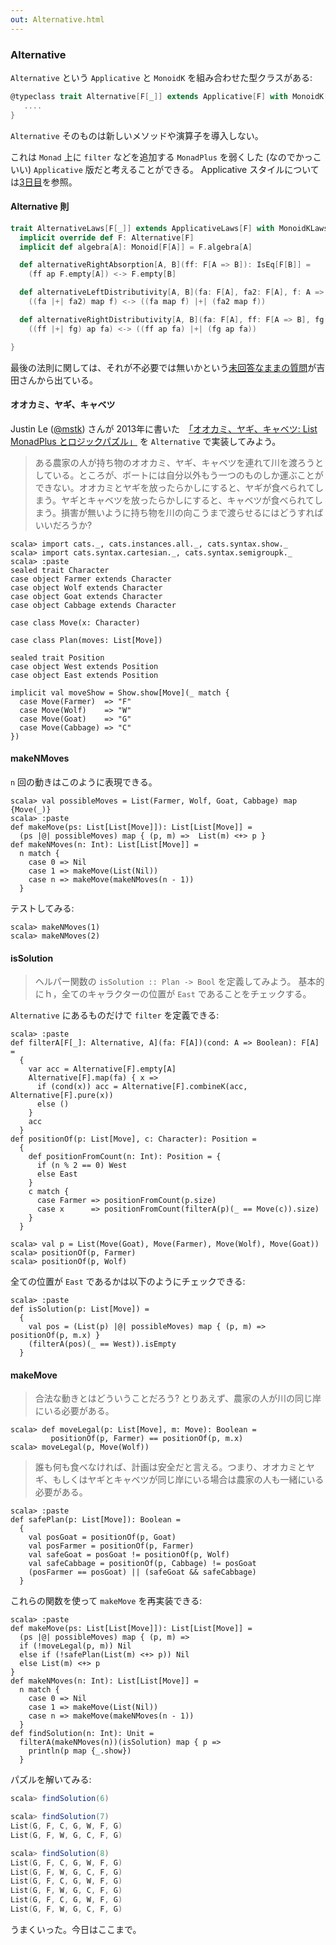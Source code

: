 ```yaml
---
out: Alternative.html
---
```


  [day3]: day3.html
  [@mstk]: https://twitter.com/mstk
  [wgc]: https://blog.jle.im/entry/wolf-goat-cabbage-the-list-monadplus-logic-problems.html
  [altrightdist]: https://github.com/typelevel/cats/pull/225#discussion_r29788180

### Alternative

`Alternative` という `Applicative` と `MonoidK` を組み合わせた型クラスがある:

```scala
@typeclass trait Alternative[F[_]] extends Applicative[F] with MonoidK[F] { self =>
   ....
}
```

`Alternative` そのものは新しいメソッドや演算子を導入しない。

これは `Monad` 上に `filter` などを追加する `MonadPlus` を弱くした (なのでかっこいい) `Applicative` 版だと考えることができる。
Applicative スタイルについては[3日目][day3]を参照。

#### Alternative 則

```scala
trait AlternativeLaws[F[_]] extends ApplicativeLaws[F] with MonoidKLaws[F] {
  implicit override def F: Alternative[F]
  implicit def algebra[A]: Monoid[F[A]] = F.algebra[A]

  def alternativeRightAbsorption[A, B](ff: F[A => B]): IsEq[F[B]] =
    (ff ap F.empty[A]) <-> F.empty[B]

  def alternativeLeftDistributivity[A, B](fa: F[A], fa2: F[A], f: A => B): IsEq[F[B]] =
    ((fa |+| fa2) map f) <-> ((fa map f) |+| (fa2 map f))

  def alternativeRightDistributivity[A, B](fa: F[A], ff: F[A => B], fg: F[A => B]): IsEq[F[B]] =
    ((ff |+| fg) ap fa) <-> ((ff ap fa) |+| (fg ap fa))

}
```

最後の法則に関しては、それが不必要では無いかという[未回答なままの質問][altrightdist]が吉田さんから出ている。

#### オオカミ、ヤギ、キャベツ

Justin Le ([@mstk][@mstk]) さんが 2013年に書いた　[「オオカミ、ヤギ、キャベツ: List MonadPlus とロジックパズル」][wgc] を `Alternative` で実装してみよう。

> ある農家の人が持ち物のオオカミ、ヤギ、キャベツを連れて川を渡ろうとしている。ところが、ボートには自分以外もう一つのものしか運ぶことができない。オオカミとヤギを放ったらかしにすると、ヤギが食べられてしまう。ヤギとキャベツを放ったらかしにすると、キャベツが食べられてしまう。損害が無いように持ち物を川の向こうまで渡らせるにはどうすればいいだろうか?

```console:new
scala> import cats._, cats.instances.all._, cats.syntax.show._
scala> import cats.syntax.cartesian._, cats.syntax.semigroupk._
scala> :paste
sealed trait Character
case object Farmer extends Character
case object Wolf extends Character
case object Goat extends Character
case object Cabbage extends Character

case class Move(x: Character)

case class Plan(moves: List[Move])

sealed trait Position
case object West extends Position
case object East extends Position

implicit val moveShow = Show.show[Move](_ match {
  case Move(Farmer)  => "F"
  case Move(Wolf)    => "W"
  case Move(Goat)    => "G"
  case Move(Cabbage) => "C"
})
```

#### makeNMoves

`n` 回の動きはこのように表現できる。

```console
scala> val possibleMoves = List(Farmer, Wolf, Goat, Cabbage) map {Move(_)}
scala> :paste
def makeMove(ps: List[List[Move]]): List[List[Move]] =
  (ps |@| possibleMoves) map { (p, m) =>  List(m) <+> p }
def makeNMoves(n: Int): List[List[Move]] =
  n match {
    case 0 => Nil
    case 1 => makeMove(List(Nil))
    case n => makeMove(makeNMoves(n - 1))
  }
```

テストしてみる:

```console
scala> makeNMoves(1)
scala> makeNMoves(2)
```

#### isSolution

> ヘルパー関数の `isSolution :: Plan -> Bool` を定義してみよう。
> 基本的にｈ，全てのキャラクターの位置が `East` であることをチェックする。

`Alternative` にあるものだけで `filter` を定義できる:

```console
scala> :paste
def filterA[F[_]: Alternative, A](fa: F[A])(cond: A => Boolean): F[A] =
  {
    var acc = Alternative[F].empty[A]
    Alternative[F].map(fa) { x =>
      if (cond(x)) acc = Alternative[F].combineK(acc, Alternative[F].pure(x))
      else ()
    }
    acc
  }
def positionOf(p: List[Move], c: Character): Position =
  {
    def positionFromCount(n: Int): Position = {
      if (n % 2 == 0) West
      else East
    }
    c match {
      case Farmer => positionFromCount(p.size)
      case x      => positionFromCount(filterA(p)(_ == Move(c)).size)
    }
  }

scala> val p = List(Move(Goat), Move(Farmer), Move(Wolf), Move(Goat))
scala> positionOf(p, Farmer)
scala> positionOf(p, Wolf)
```

全ての位置が `East` であるかは以下のようにチェックできる:

```console
scala> :paste
def isSolution(p: List[Move]) =
  {
    val pos = (List(p) |@| possibleMoves) map { (p, m) => positionOf(p, m.x) }
    (filterA(pos)(_ == West)).isEmpty
  }
```

#### makeMove

> 合法な動きとはどういうことだろう? とりあえず、農家の人が川の同じ岸にいる必要がある。

```console
scala> def moveLegal(p: List[Move], m: Move): Boolean =
         positionOf(p, Farmer) == positionOf(p, m.x)
scala> moveLegal(p, Move(Wolf))
```

> 誰も何も食べなければ、計画は安全だと言える。つまり、オオカミとヤギ、もしくはヤギとキャベツが同じ岸にいる場合は農家の人も一緒にいる必要がある。

```console
scala> :paste
def safePlan(p: List[Move]): Boolean =
  {
    val posGoat = positionOf(p, Goat)
    val posFarmer = positionOf(p, Farmer)
    val safeGoat = posGoat != positionOf(p, Wolf)
    val safeCabbage = positionOf(p, Cabbage) != posGoat
    (posFarmer == posGoat) || (safeGoat && safeCabbage)
  }
```

これらの関数を使って `makeMove` を再実装できる:

```console
scala> :paste
def makeMove(ps: List[List[Move]]): List[List[Move]] =
  (ps |@| possibleMoves) map { (p, m) =>
  if (!moveLegal(p, m)) Nil
  else if (!safePlan(List(m) <+> p)) Nil
  else List(m) <+> p
}
def makeNMoves(n: Int): List[List[Move]] =
  n match {
    case 0 => Nil
    case 1 => makeMove(List(Nil))
    case n => makeMove(makeNMoves(n - 1))
  }
def findSolution(n: Int): Unit =
  filterA(makeNMoves(n))(isSolution) map { p =>
    println(p map {_.show})
  }
```

パズルを解いてみる:

```scala
scala> findSolution(6)

scala> findSolution(7)
List(G, F, C, G, W, F, G)
List(G, F, W, G, C, F, G)

scala> findSolution(8)
List(G, F, C, G, W, F, G)
List(G, F, W, G, C, F, G)
List(G, F, C, G, W, F, G)
List(G, F, W, G, C, F, G)
List(G, F, C, G, W, F, G)
List(G, F, W, G, C, F, G)
```

うまくいった。今日はここまで。
